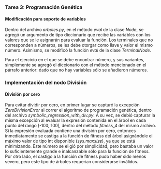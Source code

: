 ### Tarea 3: Programación Genética

#### Modificación para soporte de variables
Dentro del archivo *arboles.py*, en el método *eval* de la clase *Node*, se agregó un argumento de tipo 
diccionario que recibe las variables con los valores que se le asignarán para evaluar la función. Los 
terminales que no corresponden a números, se les debe otorgar como llave y valor el mismo número. 
Asimismo, se modificó la función *eval* de la clase *TerminalNode*.

Para el ejercicio en el que se debe encontrar número, y sus variantes, simplemente se agregó el 
diccionario con el método mencionado en el párrafo anterior: dado que no hay variables sólo se
añadieron números.

### Implementación del nodo División
#### División por cero
Para evitar dividir por cero, en primer lugar se capturó la excepción *ZeroDivisionError* al correr 
el algoritmo de programación genética, dentro del archivo *symbolic_regression_with_div.py*. A su vez,
se debió capturar la misma excepción al evaluar la expresión contenida en el árbol en cada punto del
rango [-100, 100], dentro del método *fitness_4* del mismo archivo. Si la expresión evaluada contiene
una división por cero, entonces inmediatamente se castiga a la función de fitness del árbol asignándole 
el máximo valor de tipo int disponible (*sys.maxsize*), ya que se está minimizando. Este número se eligió 
por simplicidad, pero bastaba un valor lo suficientemente grande e inalcanzable sólo para la función 
de fitness. Por otro lado, el castigo a la función de fitness pudo haber sido menos severo, pero este
tipo de árboles requerían considerarse inválidos.